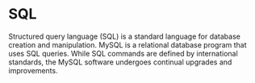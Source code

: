 # SQL
Structured query language (SQL) is a standard language for database creation and manipulation. MySQL is a relational database program that uses SQL queries. While SQL commands are defined by international standards, the MySQL software undergoes continual upgrades and improvements.
